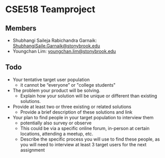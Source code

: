# CSE518 Teamproject

## Members
+ Shubhangi Saileja Rabichandra Garnaik: ShubhangiSaile.Garnaik@stonybrook.edu
+ Youngchan Lim: youngchan.lim@stonybrook.edu

## Todo
- Your tentative target user population
  - it cannot be “everyone” or "college students"
- The problem your product will be solving. 
  - Explain how your solution will be unique or different than existing solutions.
- Provide at least two or three existing or related solutions 
  - Provide a brief description of these solutions and link
- Your plan to find people in your target population to interview them 
  - potentially also survey or observe 
  - This could be via a specific online forum, in-person at certain locations, attending a meetup, etc. 
  - Describe the specific process you will use to find these people, as you will need to interview at least 3 target users for the next assignment
